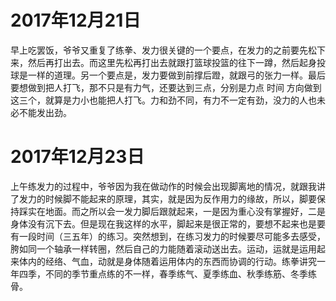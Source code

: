 # 2017年12月21日
早上吃罢饭，爷爷又重复了练拳、发力很关键的一个要点，在发力的之前要先松下来，然后再打出去。而这里先松再打出去就跟打篮球投篮的往下一蹲，然后起身投球是一样的道理。另一个要点是，发力要做到前撑后蹬，就跟弓的张力一样。最后要想做到把人打飞，那不只是有力气，还要达到三点，分别是力点 时间 方向做到这三个，就算是力小也能把人打飞。力和劲不同，有力不一定有劲，没力的人也未必不能发出劲。
#  2017年12月23日
上午练发力的过程中，爷爷因为我在做动作的时候会出现脚离地的情况，就跟我讲了发力的时候脚不能起来的原理，其实，就是因为反作用力的缘故，所以，脚要保持踩实在地面。而之所以会一发力脚后跟就起来，一是因为重心没有掌握好，二是身体没有沉下去。但是现在我这样的水平，脚起来是很正常的，要想不起来也是要有一段时间（三五年）的练习。突然想到，在练习发力的时候要尽可能多去感受，胯如同一个轴承一样转圈，然后自己的力能随着滚动送出去。运动，运就是运用起来体内的经络、气血，动就是身体随着运用体内的东西而协调的行动。练拳讲究一年四季，不同的季节重点练的不一样，春季练气、夏季练血、秋季练筋、冬季练骨。
